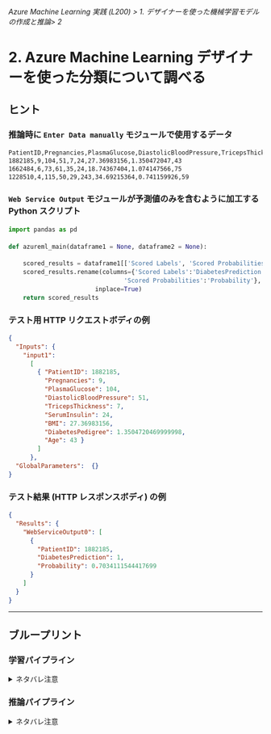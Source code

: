 ###### Azure Machine Learning 実践 (L200) > 1. デザイナーを使った機械学習モデルの作成と推論> 2

# 2. Azure Machine Learning デザイナーを使った分類について調べる

## ヒント

### 推論時に `Enter Data manually` モジュールで使用するデータ

```csv
PatientID,Pregnancies,PlasmaGlucose,DiastolicBloodPressure,TricepsThickness,SerumInsulin,BMI,DiabetesPedigree,Age
1882185,9,104,51,7,24,27.36983156,1.350472047,43
1662484,6,73,61,35,24,18.74367404,1.074147566,75
1228510,4,115,50,29,243,34.69215364,0.741159926,59
```

### `Web Service Output` モジュールが予測値のみを含むように加工する Python スクリプト

```python
import pandas as pd

def azureml_main(dataframe1 = None, dataframe2 = None):

    scored_results = dataframe1[['Scored Labels', 'Scored Probabilities']]
    scored_results.rename(columns={'Scored Labels':'DiabetesPrediction',
                                'Scored Probabilities':'Probability'},
                        inplace=True)
    return scored_results
```

### テスト用 HTTP リクエストボディの例

```json
{
  "Inputs": {
    "input1":
      [
        { "PatientID": 1882185,
          "Pregnancies": 9,
          "PlasmaGlucose": 104,
          "DiastolicBloodPressure": 51,
          "TricepsThickness": 7,
          "SerumInsulin": 24,
          "BMI": 27.36983156,
          "DiabetesPedigree": 1.3504720469999998,
          "Age": 43 }
        ]
      },
  "GlobalParameters":  {}
}
```

### テスト結果 (HTTP レスポンスボディ) の例

```json
{
  "Results": {
    "WebServiceOutput0": [
      {
        "PatientID": 1882185,
        "DiabetesPrediction": 1,
        "Probability": 0.7034111544417699
      }
    ]
  }
}
```


---


## ブループリント

### 学習パイプライン

<details>
<summary>ネタバレ注意</summary>
<img src="https://github.com/MicrosoftLearning/AI-900-AIFundamentals.ja-JP/raw/main/instructions/media/create-classification-model/evaluate-pipeline.png">
</details>

### 推論パイプライン

<details>
<summary>ネタバレ注意</summary>
<img src="https://github.com/MicrosoftLearning/AI-900-AIFundamentals.ja-JP/raw/main/instructions/media/create-classification-model/visual-inference.png">
</details>
